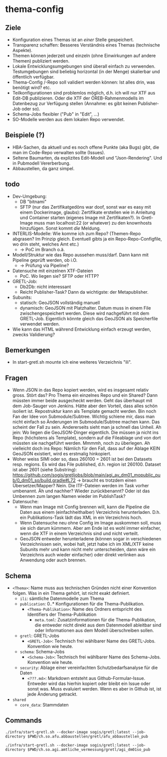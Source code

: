 # thema-config

## Ziele

- Konfiguration eines Themas ist an _einer_ Stelle gespeichert.
- Transparenz schaffen: Besseres Verständnis eines Themas (technische Aspekte).
- Themen können jederzeit und einzeln (ohne Einwirkungen auf andere Themen) publiziert werden.
- Lokale Entwicklungsumgebungen sind überall einfach zu verwenden. Testumgebungen sind beliebig horizontal (in der Menge) skalierbar und öffentlich verfügbar.
- Thema-Config /-Repo soll validiert werden können: Ist alles drin, was benötigt wird? etc.
- Teilkonfigurationen sind problemlos möglich, d.h. ich will nur XTF aus Edit-DB publizieren. Oder die XTF der ÖREB-Rahmenmodells im Datenbezug zur Verfügung stellen (Annahme: es gibt keinen Publisher-Job oder so).
- Schema-Jobs flexibler ("Pub" in "Edit", ...)
- SO-Modelle werden aus dem lokalen Repo verwendet.

## Beispiele (?)

- HBA-Sachen, da aktuell und es noch offene Punkte (aka Bugs) gibt, die man im Code-Repo verwalten sollte (Issues).
- Seltene Baumarten, da explizites Edit-Modell und "Json-Rendering". Und in Pubmodell Vererberbung.
- Abbaustellen, da ganz simpel.

## todo
- Dev-Umgebung:
  * DB "bitnami"
  * SFTP (nur das Zertifikatgedöns war doof, sonst war es easy mit einem Dockerimage, glaubs): Zertifikate erstellen wie in Anleitung und Container starten (eigenes Image mit Zertifikaten?). In Gretl-Image muss man localhost:22 (or whatever) zu den knownhosts hinzufügen. Sonst kommt _die_ Meldung.
- INTERLIS-Modelle: Wie komme ich zum Repo? (Themen-Repo abgrasen? Im Prinzip gleich. Eventuell gibts ja ein Repo-Repo-Configfile, wo drin steht, welches Amt etc.)
  * -> PoC im Branch o.ä.
- Modell/Struktur wie das Repo aussehen muss/darf. Dann kann mit Pipeline geprüft werden, ob i.O.
  * -> Prüfung via Pipeline?
- Datensuche mit einzelnen XTF-Dateien 
  * PoC. Wo liegen sie? SFTP oder HTTP?
- GRETL-Job:
  * Db2Db: nicht interessant
  * Reicht Publisher-Task? Dann da wichtigste: der Metapublisher.
- Subunits:
  * statisch: GeoJSON vollständig manuell
  * dynamisch: GeoJSON mit Platzhalter. Datum muss in einem File zwischengespeichert werden. Diese wird nachgeführt mit dem GRETL-Job. Eigentlich könnte gleich das GeoJSON als Speicherfile verwendet werden.
- Wie kann das HTML während Entwicklung einfach erzeugt werden, zwecks Validierung?

## Bemerkungen
- In start-gretl.sh mounte ich eine weiteres Verzeichnis "ili".

## Fragen
- Wenn JSON in das Repo kopiert werden, wird es insgesamt relativ gross. Stört das? Pro Thema ein einzelnes Repo und ein Shared? Dann müssten immer beide ausgecheckt werden. Geht das überhaupt mit dem Job-Sauger von Jenkins. Hätte aber den Vorteil, dass alles schön isoliert ist. Repostruktur kann als Template gemacht werden.
Bin noch Fan der Idee von Submodule/Subtree. Wichtig schiene mir, dass man nicht einfach so Änderungen im Submodule/Subtree machen kann. Das scheint der Fall zu sein. Andererseits sieht man ja schnell das Unheil. Ah jein: Wo liegen die GeoJSON-Dinger eigentlich. Die müssen ja nicht ins Repo (höchstens als Template), sondern auf die Fileablage und von dort müssten sie nachgeführt werden. Mmmmh, noch zu überlegen. Ah vielleicht doch ins Repo: Nämlich für den Fall, dass auf der Ablage KEIN GeoJSON existiert, wird es erstmalig hinkopiert.
- Woher weiss SIMI oder so, dass 260100 = 2601 ist bei den Datasets resp. regions. Es wird das File published, d.h. region ist 260100. Dataset ist aber 2601 (siehe Substring): https://github.com/sogis/gretljobs/blob/main/agi_av_dm01_mopublic_pub/0_dm01_so/build.gradle#L72 -> braucht es trotzdem einen Übersetzer/Mapper? Nein. Die ITF-Dateien werden im Task vorher umbenannt. Äh und nachher? Wieder zurückbenannt? Oder ist das Umbennen zum langen Namen wieder im PublishTask?
- Datensuche: 
  * Wenn man Image mit Config brennen will, kann die Pipeline die Daten aus einem (einfachheithalber) Verzeichnis herunterladen. D.h. ein Publikations-Task lädt das XML in ein Verzeichnis hoch.
  * Wenn Datensuche neu ohne Config im Image auskommen soll, muss sie sich darum kümmern. Aber am Ende ist es wohl immer einfacher, wenn die XTF in einem Verzeichnis sind und nicht verteilt.
  * GeoJSON entweder herunterladene (können sogar in verschiedenen Verzeichnissen sein, wobei halt, jetzt habe ich im XML/XTF keine Subunits mehr und kann nicht mehr unterscheiden, dann wäre ein Verzeichnis auch wieder einfacher) oder direkt verlinken aus Anwendung oder auch brennen.

## Schema

- `<Thema>`: Name muss aus technischen Gründen nicht einer Konvention folgen. Was in ein Thema gehört, ist nicht exakt definiert.
  - `ili`: sämtliche Datenmodelle zum Thema
  - `publication`: 0..* Konfigurationen für die Thema-Publikation.
    - `<Thema-Publikation>`: Name des Ordners entspricht des Identifiers der Thema-Publikation
      - `meta.toml`: Zusatzinformationen für die Thema-Publikation, die entweder nicht direkt aus dem Datenmodell ableitbar sind oder Informationen aus dem Modell überschreiben sollen.
  - `gretl`: GRETL-Jobs
    - `<GRETL-Job>`: Technisch frei wählbarer Name des GRETL-Jobs. Konvention wie heute.
  - `schema`: Schema-Jobs
    - `<Schema-Job>`: Technisch frei wählbarer Name des Schema-Jobs. Konvention wie heute. 
  - `security`: Ablage einer vereinfachten Schutzbedarfsanalyse für die Daten
    - `<???.md>`: Markdown entsteht aus Github-Formular-Issue. Entweder wird das hierhin kopiert oder bleibt ein Issue oder sonst was. Muss evaluiert werden. Wenn es aber in Github ist, ist jede Änderung getrackt.
- `shared`
  - `core_data`: Stammdaten

## Commands

```
./infra/start-gretl.sh --docker-image sogis/gretl:latest --job-directory $PWD/ch.so.afu.abbaustellen/gretl/afu_abbaustellen_pub
```

```
./infra/start-gretl.sh --docker-image sogis/gretl:latest --job-directory $PWD/ch.so.agi.amtliche_vermessung/gretl/agi_dm01so_pub
```